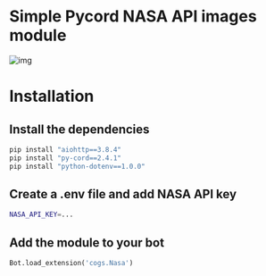 # Simple Pycord NASA API images module

![img](https://cdn.discordapp.com/attachments/927288026000945162/1108356297885229096/image.png)

# Installation

## Install the dependencies

```sh
pip install "aiohttp==3.8.4"
pip install "py-cord==2.4.1"
pip install "python-dotenv==1.0.0"
```

## Create a .env file and add NASA API key

```sh
NASA_API_KEY=...
```

## Add the module to your bot

```py
Bot.load_extension('cogs.Nasa')
```
